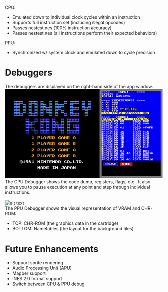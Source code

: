 CPU:
- Emulated down to individual clock cycles within an instruction
- Supports full instruction set (including illegal opcodes)
- Passes nestest.nes (100% instruction accuracy)
- Passes nestest.nes (all instructions perform their expected behaviors)

PPU:
- Synchronized w/ system clock and emulated down to cycle precision

# Debuggers
The debuggers are displayed on the right-hand side of the app window.
![alt text](https://github.com/sebeid4556/NES-Emulator/blob/ce552b7dde0234ea5ae9b95bed1541f61c8e5c71/screenshot/cpu-demo.gif)</br>
The CPU Debugger shows the code dump, registers, flags, etc.. It also allows you to pause execution at any point and step through individual instructions.</br></br>
![alt text](https://github.com/sebeid4556/NES-Emulator/blob/ce552b7dde0234ea5ae9b95bed1541f61c8e5c71/screenshot/ppu-demo.gif)</br>
The PPU Debugger shows the visual representation of VRAM and CHR-ROM:</br>
- TOP: CHR-ROM (the graphics data in the cartridge)
- BOTTOM: Nametables (the layout for the background tiles)

# Future Enhancements
- Support sprite rendering
- Audio Processing Unit (APU)
- Mapper support
- iNES 2.0 format support
- Switch between CPU & PPU debug